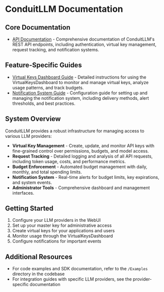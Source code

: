 # ConduitLLM Documentation

## Core Documentation

- [API Documentation](api-documentation.md) - Comprehensive documentation of ConduitLLM's REST API endpoints, including authentication, virtual key management, request tracking, and notification systems.

## Feature-Specific Guides

- [Virtual Keys Dashboard Guide](virtual-keys-dashboard-guide.md) - Detailed instructions for using the VirtualKeysDashboard to monitor and manage virtual keys, analyze usage patterns, and track budgets.
- [Notification System Guide](notification-system-guide.md) - Configuration guide for setting up and managing the notification system, including delivery methods, alert thresholds, and best practices.

## System Overview

ConduitLLM provides a robust infrastructure for managing access to various LLM providers:

- **Virtual Key Management** - Create, update, and monitor API keys with fine-grained control over permissions, budgets, and model access.
- **Request Tracking** - Detailed logging and analysis of all API requests, including token usage, costs, and performance metrics.
- **Budget Enforcement** - Automated budget management with daily, monthly, and total spending limits.
- **Notification System** - Real-time alerts for budget limits, key expirations, and system events.
- **Administrator Tools** - Comprehensive dashboard and management interfaces.

## Getting Started

1. Configure your LLM providers in the WebUI
2. Set up your master key for administrative access
3. Create virtual keys for your applications and users
4. Monitor usage through the VirtualKeysDashboard
5. Configure notifications for important events

## Additional Resources

- For code examples and SDK documentation, refer to the `/Examples` directory in the codebase
- For integration guides with specific LLM providers, see the provider-specific documentation
